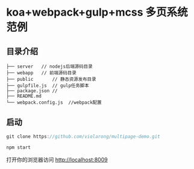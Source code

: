 # koa+webpack+gulp+mcss 多页系统范例

## 目录介绍

```
├── server   // nodejs后端源码目录
├── webapp   // 前端源码目录
├── public       // 静态资源发布目录
├── gulpfile.js  // gulp任务脚本
├── package.json //
├── README.md
└── webpack.config.js  //webpack配置
```

## 启动


```js
git clone https://github.com/violarong/multipage-demo.git

npm start

```

打开你的浏览器访问 [http://localhost:8009](http://localhost:8009)


